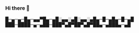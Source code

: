 ### Hi there 👋

<!--
**trizzilla/trizzilla** is a ✨ _special_ ✨ repository because its `README.md` (this file) appears on your GitHub profile.

Here are some ideas to get you started:

- 🔭 I’m currently working on ...
- 🌱 I’m currently learning ...
- 👯 I’m looking to collaborate on ...
- 🤔 I’m looking for help with ...
- 💬 Ask me about ...
- 📫 How to reach me: ...
- 😄 Pronouns: ...
- ⚡ Fun fact: ...
-->
█─▄─▄─█▄─▄▄▀█▄─▄█░▄▄░▄█░▄▄░▄█▄─█─▄█▄─█─▄█
███─████─▄─▄██─███▀▄█▀██▀▄█▀██▄─▄███▄─▄█
